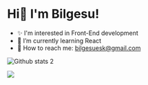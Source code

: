 # Hi🌝 I'm Bilgesu!

<!--
**bilgesueski/bilgesueski** is a ✨ _special_ ✨ repository because its `README.md` (this file) appears on your GitHub profile.

Here are some ideas to get you started:

- 🔭 I’m currently working on ...
- 🌱 I’m currently learning ...
- 👯 I’m looking to collaborate on ...
- 🤔 I’m looking for help with ...
- 💬 Ask me about ...
- 📫 How to reach me: ...
- 😄 Pronouns: ...
- ⚡ Fun fact: ...
-->
- ✨ I'm interested in Front-End development
- 🌱 I’m currently learning React
- 📧 How to reach me: bilgesuesk@gmail.com


![Github stats 2](https://github-readme-stats.vercel.app/api?username=bilgesueski&show_icons=true&theme=radical)

![](https://komarev.com/ghpvc/?username=your-github-bilgesueski)

